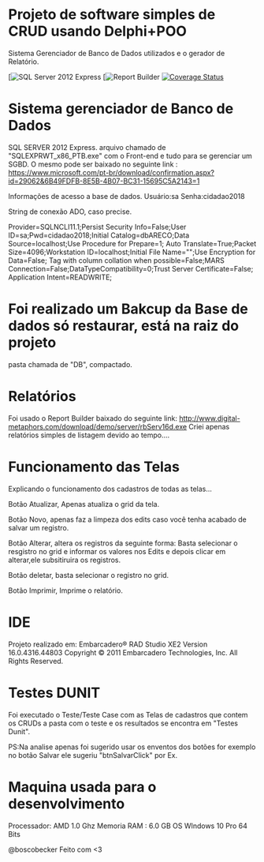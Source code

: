 
# Projeto de software simples de CRUD usando Delphi+POO

Sistema Gerenciador de Banco de Dados utilizados e o gerador de Relatório.

[![SQL Server 2012 Express](https://www.microsoft.com/pt-br/download/confirmation.aspx?id=29062&6B49FDFB-8E5B-4B07-BC31-15695C5A2143=1)
[![Report Builder](https://www.microsoft.com/pt-br/download/confirmation.aspx?id=29062&6B49FDFB-8E5B-4B07-BC31-15695C5A2143=1)
[![Coverage Status](https://coveralls.io/repos/github/BoscoBecker/Projeto-Areco/badge.svg?branch=master)](https://coveralls.io/github/BoscoBecker/Projeto-Areco?branch=master)

# Sistema gerenciador de Banco de Dados

SQL SERVER 2012 Express.
arquivo chamado de "SQLEXPRWT_x86_PTB.exe" com o Front-end e tudo para se gerenciar um SGBD.
O mesmo pode ser baixado no seguinte link :
https://www.microsoft.com/pt-br/download/confirmation.aspx?id=29062&6B49FDFB-8E5B-4B07-BC31-15695C5A2143=1

Informações de acesso a base de dados.
Usuário:sa
Senha:cidadao2018

String de conexão ADO, caso precise.

Provider=SQLNCLI11.1;Persist Security Info=False;User ID=sa;Pwd=cidadao2018;Initial Catalog=dbARECO;Data Source=localhost;Use Procedure for Prepare=1;
Auto Translate=True;Packet Size=4096;Workstation ID=localhost;Initial File Name="";Use Encryption for Data=False;
Tag with column collation when possible=False;MARS Connection=False;DataTypeCompatibility=0;Trust Server Certificate=False;
Application Intent=READWRITE;

# Foi realizado um Bakcup da Base de dados só restaurar, está na raiz do projeto
pasta chamada de "DB", compactado.
		 
# Relatórios 

Foi usado o Report Builder baixado do seguinte link:
http://www.digital-metaphors.com/download/demo/server/rbServ16d.exe
Criei apenas relatórios simples de listagem devido ao tempo....
		 
		 
# Funcionamento das Telas

Explicando o funcionamento dos cadastros de todas as telas...		 

Botão Atualizar, Apenas atualiza o grid da tela.	
	 
Botão Novo, apenas faz a limpeza dos edits caso você tenha acabado de salvar um registro.

Botão Alterar, altera os registros da seguinte forma: Basta selecionar o resgistro no grid
e informar os valores nos Edits e depois clicar em alterar,ele subsitiruira os registros.

Botão deletar, basta selecionar o registro no grid.	 

Botão Imprimir, Imprime o relatório.



# IDE 

Projeto realizado em: 
Embarcadero® RAD Studio XE2 Version 16.0.4316.44803 
Copyright © 2011 Embarcadero Technologies, Inc. All Rights Reserved.


# Testes DUNIT

Foi executado o Teste/Teste Case com as Telas de cadastros que contem os CRUDs
a pasta com o teste e os resultados se encontra em "Testes Dunit".

PS:Na analise apenas foi sugerido usar os enventos dos botões for exemplo no 
botão Salvar ele sugeriu "btnSalvarClick" por Ex.

# Maquina usada para o desenvolvimento

Processador: AMD 1.0 Ghz
Memoria RAM : 6.0 GB
OS WIndows 10 Pro 64 Bits

@boscobecker Feito com <3	 
		 
		 
